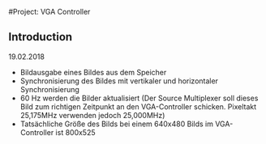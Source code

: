#Project: VGA Controller
## Introduction
19.02.2018

* Bildausgabe eines Bildes aus dem Speicher  
* Synchronisierung des Bildes mit vertikaler und horizontaler Synchronisierung  
* 60 Hz werden die Bilder aktualisiert (Der Source Multiplexer soll dieses Bild zum richtigen Zeitpunkt an den VGA-Controller schicken. Pixeltakt 25,175MHz verwenden jedoch 25,000MHz)
* Tatsächliche Größe des Bilds bei einem 640x480 Bilds im VGA-Controller ist 800x525  